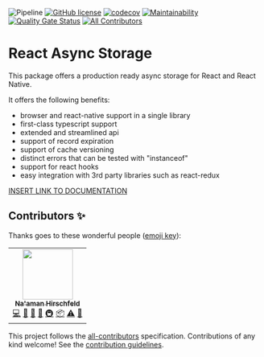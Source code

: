 ![Pipeline](https://github.com/Goldziher/rn-async-storage-cache-wrapper/workflows/CI/badge.svg?branch=master) [![GitHub license](https://img.shields.io/github/license/Goldziher/r-cache?logo=MIT)](https://github.com/Goldziher/r-cache)
[![codecov](https://codecov.io/gh/react-async-storage/react-async-storage/branch/master/graph/badge.svg?token=1L6MQ9Y6UG)](https://codecov.io/gh/react-async-storage/react-async-storage)
[![Maintainability](https://api.codeclimate.com/v1/badges/49d80210258890952280/maintainability)](https://codeclimate.com/github/react-async-storage/react-async-storage/maintainability)
[![Quality Gate Status](https://sonarcloud.io/api/project_badges/measure?project=react-async-storage_react-async-storage&metric=alert_status)](https://sonarcloud.io/dashboard?id=react-async-storage_react-async-storage)
[![All Contributors](https://img.shields.io/badge/all_contributors-1-blue)](#contributors-)

# React Async Storage

This package offers a production ready async storage for React and React Native.

It offers the following benefits:

-   browser and react-native support in a single library
-   first-class typescript support
-   extended and streamlined api
-   support of record expiration
-   support of cache versioning
-   distinct errors that can be tested with "instanceof"
-   support for react hooks
-   easy integration with 3rd party libraries such as react-redux

[INSERT LINK TO DOCUMENTATION](https://github.github.com/gfm/)

## Contributors ✨

Thanks goes to these wonderful people ([emoji key](https://allcontributors.org/docs/en/emoji-key)):

<!-- ALL-CONTRIBUTORS-LIST:START - Do not remove or modify this section -->
<!-- prettier-ignore-start -->
<!-- markdownlint-disable -->
<table>
  <tr>
    <td align="center"><a href="https://github.com/Goldziher"><img src="https://avatars1.githubusercontent.com/u/30733348?v=4?s=100" width="100px;" alt=""/><br /><sub><b>Na'aman Hirschfeld</b></sub></a><br /><a href="https://github.com/React Async Storage/react-async-storage/commits?author=Goldziher" title="Code">💻</a> <a href="#design-Goldziher" title="Design">🎨</a> <a href="https://github.com/React Async Storage/react-async-storage/commits?author=Goldziher" title="Documentation">📖</a> <a href="#ideas-Goldziher" title="Ideas, Planning, & Feedback">🤔</a> <a href="#infra-Goldziher" title="Infrastructure (Hosting, Build-Tools, etc)">🚇</a> <a href="#platform-Goldziher" title="Packaging/porting to new platform">📦</a> <a href="https://github.com/React Async Storage/react-async-storage/commits?author=Goldziher" title="Tests">⚠️</a> <a href="#tool-Goldziher" title="Tools">🔧</a></td>
  </tr>
</table>

<!-- markdownlint-restore -->
<!-- prettier-ignore-end -->

<!-- ALL-CONTRIBUTORS-LIST:END -->

This project follows the [all-contributors](https://github.com/all-contributors/all-contributors) specification. Contributions of any kind welcome! See the [contribution guidelines](CONTRIBUTING.md).
